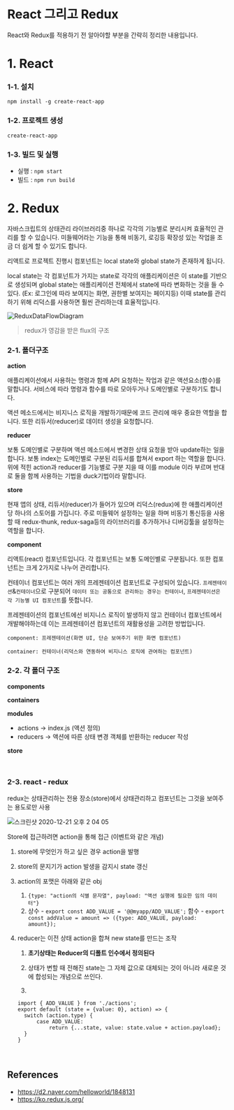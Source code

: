 # React 그리고 Redux

React와 Redux를 적용하기 전 알아야할 부분을 간략히 정리한 내용입니다.

# 1. React

### 1-1. 설치

`npm install -g create-react-app`

### 1-2. 프로젝트 생성

`create-react-app`

### 1-3. 빌드 및 실행

- 실행 : `npm start` 
- 빌드 : `npm run build`

# 2. Redux

자바스크립트의 상태관리 라이브러리중 하나로 각각의 기능별로 분리시켜 효율적인 관리를 할 수 있습니다. 미들웨어라는 기능을 통해 비동기, 로깅등 확장성 있는 작업을 조금 더 쉽게 할 수 있기도 합니다.

리액트로 프로젝트 진행시 컴포넌트는 local state와 global state가 존재하게 됩니다.

local state는 각 컴포넌트가 가지는 state로 각각의 애플리케이션은 이 state를 기반으로 생성되며 global state는 애플리케이션 전체에서 state에 따라 변화하는 것을 들 수 있다. (Ex: 로그인에 따라 보여지는 화면, 권한별 보여지는 페이지등) 이때 state를 관리하기 위해 리덕스를 사용하면 훨씬 관리하는데 효율적입니다.

![ReduxDataFlowDiagram](https://user-images.githubusercontent.com/48043799/102045565-c0d31f00-3e1c-11eb-97b5-f2655b5b54cd.gif)

> redux가 영감을 받은 flux의 구조 

### 2-1. 폴더구조

**action**

애플리케이션에서 사용하는 명령과 함께 API 요청하는 작업과 같은 액션요소(함수)를 말합니다. 서비스에 따라 명령과 함수를 따로 모아두거나 도메인별로 구분하기도 합니다.

액션 메소드에서는 비지니스 로직을 개발하기때문에 코드 관리에 매우 중요한 역할을 합니다. 또한 리듀서(reducer)로 데이터 생성을 요청합니다.

**reducer**

보통 도메인별로 구분하며 액션 메소드에서 변경한 상태 요청을 받아 update하는 일을 합니다. 보통 index는 도메인별로 구분된 리듀서를 합쳐서 export 하는 역할을 합니다. 위에 적힌 action과 reducer를 기능별로 구분 지을 때 이를 module 이라 부르며 반대로 둘을 함께 사용하는 기법을 duck기법이라 말합니다.

**store**

현재 앱의 상태, 리듀서(reducer)가 들어가 있으며 리덕스(redux)에 한 애플리케이션당 하나의 스토어를 가집니다. 주로 미들웨어 설정하는 일을 하며 비동기 통신등을 사용할 때 redux-thunk, redux-saga등의 라이브러리를 추가하거나 디버깅툴을 설정하는 역할을 합니다.

**component**

리액트(react) 컴포넌트입니다. 각 컴포넌트는 보통 도메인별로 구분됩니다. 또한  컴포넌트는 크게 2가지로 나누어 관리합니다. 

컨테이너 컴포넌트는 여러 개의 프레젠테이션 컴포넌트로 구성되어 있습니다. `프레젠테이션`&`컨테이너`으로 구분되어 `데이터 또는 공통으로 관리하는 경우는 컨테이너`, `프레젠테이션은 각 기능별 UI 컴포넌트`를 뜻합니다.

프레젠테이션의 컴포넌트에선 비지니스 로직이 발생하지 않고 컨테이너 컴포넌트에서 개발해야하는데 이는 프레젠테이션 컴포넌트의 재활용성을 고려한 방법입니다.

`component: 프레젠테이션(화면 UI, 단순 보여주기 위한 화면 컴포넌트)`

`container: 컨테이너(리덕스와 연동하여 비지니스 로직에 관여하는 컴포넌트)`

### 2-2. 각 폴더 구조

**components**

**containers**

**modules**

- actions -> index.js (액션 정의)
- reducers -> 액션에 따른 상태 변경 객체를 반환하는 reducer 작성

**store**

<br>

### 2-3. react - redux

redux는 상태관리하는 전용 장소(store)에서 상태관리하고 컴포넌트는 그것을 보여주는 용도로만 사용

![스크린샷 2020-12-21 오후 2 04 05](https://user-images.githubusercontent.com/48043799/102741338-76f6b580-4395-11eb-9bee-d3ec24e74e4f.png)



Store에 접근하려면 action을 통해 접근 (이벤트와 같은 개념)

1. store에 무엇인가 하고 싶은 경우 action을 발행

2. store의 문지기가 action 발생을 감지시 state 갱신

3. action의 포맷은 아래와 같은 obj

   1. `{type: "action의 식별 문자열", payload: "액션 실행에 필요한 임의 데이터"}`
   2. 상수 - `export const ADD_VALUE = '@@myapp/ADD_VALUE';`
      함수 - `export const addValue = amount => ({type: ADD_VALUE, payload: amount});`

4. reducer는 이전 상태 action을 합쳐 new state를 만드는 조작

   1. **초기상태는 Reducer의 디폴트 인수에서 정의된다**

   2. 상태가 변할 때 전해진 state는 그 자체 값으로 대체되는 것이 아니라 새로운 것에 합성되는 개념으로 쓰인다.

   3. 

      ```
      import { ADD_VALUE } from './actions';
      export default (state = {value: 0}, action) => {
      	switch (action.type) {
      		case ADD_VALUE:
      			return {...state, value: state.value + action.payload};
      	}
      }
      ```



<br>

## References
- https://d2.naver.com/helloworld/1848131
- https://ko.redux.js.org/